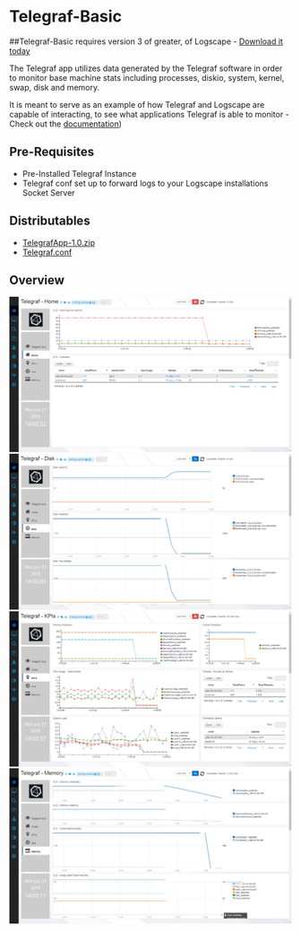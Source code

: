 # Telegraf-Basic
##Telegraf-Basic requires version 3 of greater, of Logscape - [Download it today](https://logscape.com/get.html)

The Telegraf app utilizes data generated by the Telegraf software in order to monitor base machine stats including processes, diskio, system, kernel, swap, disk and memory.

It is meant to serve as an example of how Telegraf and Logscape are capable of interacting, to see what applications Telegraf is able to monitor - Check out the [documentation](https://docs.influxdata.com/telegraf/))

## Pre-Requisites

 * Pre-Installed Telegraf Instance
 * Telegraf conf set up to forward logs to your Logscape installations Socket Server

## Distributables

 * [TelegrafApp-1.0.zip](https://raw.githubusercontent.com/logscape/Telegraf-Basic/master/dist/TelegrafApp-1.0.zip)
 * [Telegraf.conf](https://raw.githubusercontent.com/logscape/Telegraf-Basic/master/dist/telegraf.conf)

## Overview

![](docs/images/home.png) 
![](docs/images/disk.png) 
![](docs/images/kpi.png) 
![](docs/images/memory.png) 